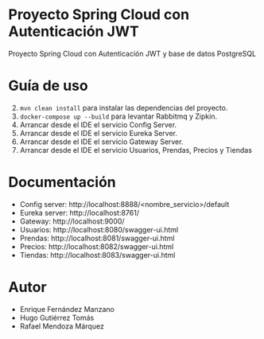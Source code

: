 # Proyecto Spring Cloud con Autenticación JWT
Proyecto Spring Cloud con Autenticación JWT y base de datos PostgreSQL

# Guía de uso
2. ``mvn clean install`` para instalar las dependencias del proyecto.
3. ``docker-compose up --build`` para levantar Rabbitmq y Zipkin.
4. Arrancar desde el IDE el servicio Config Server.
5. Arrancar desde el IDE el servicio Eureka Server.
6. Arrancar desde el IDE el servicio Gateway Server.
7. Arrancar desde el IDE el servicio Usuarios, Prendas, Precios y Tiendas


# Documentación
- Config server: http://localhost:8888/<nombre_servicio>/default
- Eureka server: http://localhost:8761/
- Gateway: http://localhost:9000/
- Usuarios: http://localhost:8080/swagger-ui.html
- Prendas: http://localhost:8081/swagger-ui.html
- Precios: http://localhost:8082/swagger-ui.html
- Tiendas: http://localhost:8083/swagger-ui.html

# Autor
- Enrique Fernández Manzano
- Hugo Gutiérrez Tomás 
- Rafael Mendoza Márquez